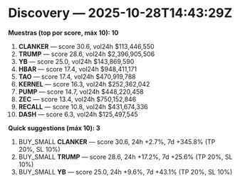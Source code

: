 # Discovery — 2025-10-28T14:43:29Z

**Muestras (top por score, máx 10): 10**

1. **CLANKER** — score 30.6, vol24h $113,446,550
2. **TRUMP** — score 28.6, vol24h $2,396,905,506
3. **YB** — score 25.0, vol24h $143,869,590
4. **HBAR** — score 17.4, vol24h $948,411,171
5. **TAO** — score 17.4, vol24h $470,919,788
6. **KERNEL** — score 16.3, vol24h $252,362,042
7. **PUMP** — score 14.7, vol24h $448,220,458
8. **ZEC** — score 13.4, vol24h $750,152,846
9. **RECALL** — score 10.8, vol24h $431,674,336
10. **DASH** — score 6.3, vol24h $125,497,545

**Quick suggestions (máx 10): 3**

1. BUY_SMALL **CLANKER** — score 30.6, 24h +2.7%, 7d +345.8% (TP 20%, SL 10%)
2. BUY_SMALL **TRUMP** — score 28.6, 24h +17.2%, 7d +25.6% (TP 20%, SL 10%)
3. BUY_SMALL **YB** — score 25.0, 24h +9.6%, 7d +43.1% (TP 20%, SL 10%)